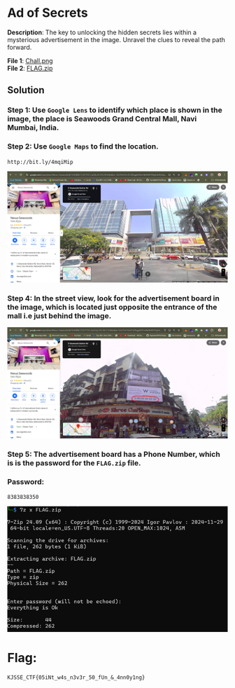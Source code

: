# Ad of Secrets

**Description**: The key to unlocking the hidden secrets lies within a mysterious advertisement in the image. Unravel the clues to reveal the path forward.

**File 1**: [Chall.png](./files/Chall.png) </br>
**File 2**: [FLAG.zip](./files/FLAG.zip)

## Solution
### Step 1: Use `Google Lens` to identify which place is shown in the image, the place is Seawoods Grand Central Mall, Navi Mumbai, India.

### Step 2: Use `Google Maps` to find the location.

```
http://bit.ly/4mqiMip
```
![alt text](image.png)

### Step 4: In the street view, look for the advertisement board in the image, which is located just opposite the entrance of the mall i.e just behind the image.

![alt text](image-1.png)

### Step 5: The advertisement board has a Phone Number, which is is the password for the `FLAG.zip` file.
### Password: 
```
8383838350
```
![alt text](image-3.png)

# Flag:
```
KJSSE_CTF{05iNt_w4s_n3v3r_50_fUn_&_4nn0y1ng}
```
